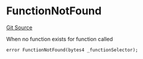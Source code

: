 # FunctionNotFound
[Git Source](https://github.com/thrackle-io/tron/blob/ca86a0ac3b5737f1c6c7b1df4820e4363feb10cd/src/client/token/handler/diamond/HandlerDiamond.sol)

When no function exists for function called


```solidity
error FunctionNotFound(bytes4 _functionSelector);
```

